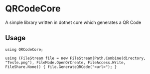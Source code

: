 # QRCodeCore
A simple library written in dotnet core which generates a QR Code

## Usage
`using QRCodeCore;`

`using (FileStream file = new FileStream(Path.Combine(directory, "Teste.png"), FileMode.OpenOrCreate, FileAccess.Write, FileShare.None))
{
    file.GenerateQRCode("<url>");
}`
